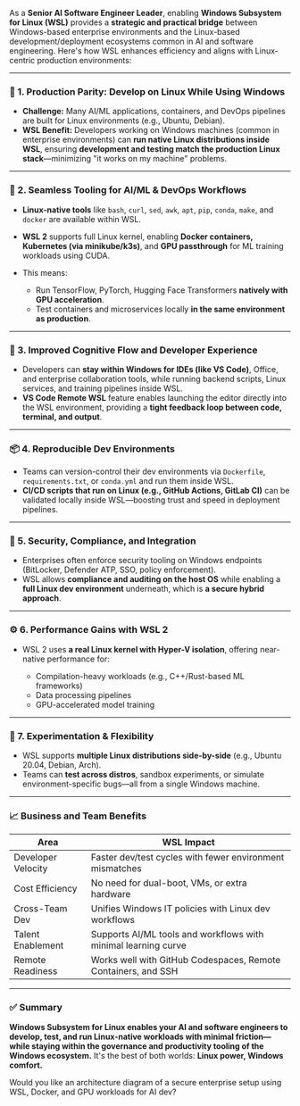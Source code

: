 As a **Senior AI Software Engineer Leader**, enabling **Windows Subsystem for Linux (WSL)** provides a **strategic and practical bridge** between Windows-based enterprise environments and the Linux-based development/deployment ecosystems common in AI and software engineering. Here's how WSL enhances efficiency and aligns with Linux-centric production environments:

---

### 🔧 1. **Production Parity: Develop on Linux While Using Windows**

* **Challenge:** Many AI/ML applications, containers, and DevOps pipelines are built for Linux environments (e.g., Ubuntu, Debian).
* **WSL Benefit:** Developers working on Windows machines (common in enterprise environments) can **run native Linux distributions inside WSL**, ensuring **development and testing match the production Linux stack**—minimizing "it works on my machine" problems.

---

### 🚀 2. **Seamless Tooling for AI/ML & DevOps Workflows**

* **Linux-native tools** like `bash`, `curl`, `sed`, `awk`, `apt`, `pip`, `conda`, `make`, and `docker` are available within WSL.
* **WSL 2** supports full Linux kernel, enabling **Docker containers, Kubernetes (via minikube/k3s)**, and **GPU passthrough** for ML training workloads using CUDA.
* This means:

  * Run TensorFlow, PyTorch, Hugging Face Transformers **natively with GPU acceleration**.
  * Test containers and microservices locally **in the same environment as production**.

---

### 🧠 3. **Improved Cognitive Flow and Developer Experience**

* Developers can **stay within Windows for IDEs (like VS Code)**, Office, and enterprise collaboration tools, while running backend scripts, Linux services, and training pipelines inside WSL.
* **VS Code Remote WSL** feature enables launching the editor directly into the WSL environment, providing a **tight feedback loop between code, terminal, and output**.

---

### 📦 4. **Reproducible Dev Environments**

* Teams can version-control their dev environments via `Dockerfile`, `requirements.txt`, or `conda.yml` and run them inside WSL.
* **CI/CD scripts that run on Linux (e.g., GitHub Actions, GitLab CI)** can be validated locally inside WSL—boosting trust and speed in deployment pipelines.

---

### 🔐 5. **Security, Compliance, and Integration**

* Enterprises often enforce security tooling on Windows endpoints (BitLocker, Defender ATP, SSO, policy enforcement).
* WSL allows **compliance and auditing on the host OS** while enabling a **full Linux dev environment** underneath, which is **a secure hybrid approach**.

---

### ⚙️ 6. **Performance Gains with WSL 2**

* WSL 2 uses **a real Linux kernel with Hyper-V isolation**, offering near-native performance for:

  * Compilation-heavy workloads (e.g., C++/Rust-based ML frameworks)
  * Data processing pipelines
  * GPU-accelerated model training

---

### 🧪 7. **Experimentation & Flexibility**

* WSL supports **multiple Linux distributions side-by-side** (e.g., Ubuntu 20.04, Debian, Arch).
* Teams can **test across distros**, sandbox experiments, or simulate environment-specific bugs—all from a single Windows machine.

---

### 📈 Business and Team Benefits

| Area               | WSL Impact                                                     |
| ------------------ | -------------------------------------------------------------- |
| Developer Velocity | Faster dev/test cycles with fewer environment mismatches       |
| Cost Efficiency    | No need for dual-boot, VMs, or extra hardware                  |
| Cross-Team Dev     | Unifies Windows IT policies with Linux dev workflows           |
| Talent Enablement  | Supports AI/ML tools and workflows with minimal learning curve |
| Remote Readiness   | Works well with GitHub Codespaces, Remote Containers, and SSH  |

---

### ✅ Summary

**Windows Subsystem for Linux enables your AI and software engineers to develop, test, and run Linux-native workloads with minimal friction—while staying within the governance and productivity tooling of the Windows ecosystem.** It's the best of both worlds: **Linux power, Windows comfort.**

Would you like an architecture diagram of a secure enterprise setup using WSL, Docker, and GPU workloads for AI dev?
